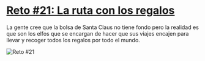 # [Reto #21: La ruta con los regalos](https://adventjs.dev/challenges/21)

La gente cree que la bolsa de Santa Claus no tiene fondo pero la realidad es que son los elfos que se encargan de hacer que sus viajes encajen para llevar y recoger todos los regalos por todo el mundo.

![Reto #21](https://2021.adventjs.dev/bag-gifts.png)

